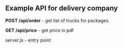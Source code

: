 Example API for delivery company
-----------------------------------
**POST /api/order** - get list of trucks for packages  

**GET /api/price** - get price in pdf

server.js - entry point